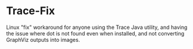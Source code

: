 # Trace-Fix
Linux "fix" workaround for anyone using the Trace Java utility, and having the issue where dot is not found even when installed, and not converting GraphViz outputs into images.
